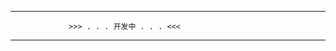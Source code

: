 ---------------------------------------------------------------

                 >>> . . . 开发中 . . . <<<

---------------------------------------------------------------